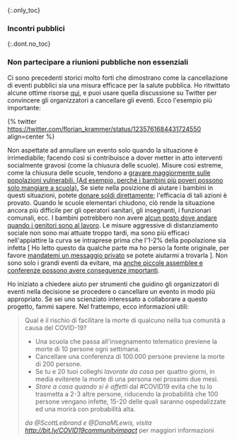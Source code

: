 {:.only_toc}
### Incontri pubblici

{:.dont.no_toc}
### Non partecipare a riunioni pubbliche non essenziali

Ci sono precedenti storici molto forti che dimostrano come la cancellazione di eventi pubblici sia una misura efficace per la salute pubblica. Ho ritwittato alcune ottime risorse
[qui](https://twitter.com/joshmich/status/1235906489921007616), e puoi usare quella discussione su Twitter per convincere gli organizzatori a cancellare gli eventi.
Ecco l'esempio più importante:

{% twitter https://twitter.com/florian_krammer/status/1235761684431724550 align=center %}

Non aspettate ad annullare un evento solo quando la situazione è irrimediabile; facendo così si contribuisce a dover metter in atto interventi socialmente gravosi (come la chiusura delle scuole). Misure così estreme, come la chiusura delle scuole, tendono a [gravare maggiormente sulle popolazioni vulnerabili. (Ad esempio, perché i bambini più poveri possono solo
mangiare a scuola).](https://twitter.com/AWhitTwit/status/1236010269605687296) Se siete nella posizione di aiutare i bambini in questi situazioni, potete [donare soldi direttamente](https://twitter.com/ClintSmithIII/status/1237004025331167233); l'efficacia di tali azioni è provato. Quando le scuole elementari chiudono, ciò rende  la situazione ancora più difficile per gli operatori sanitari, gli insegnanti, i funzionari comunali, ecc. I bambini potrebbero non avere [alcun posto dove andare
quando i genitori sono al lavoro](https://twitter.com/AWhitTwit/status/1236010269605687296). Le misure aggressive di distanziamento sociale non sono mai attuate troppo tardi, ma sono più efficaci nell'appiattire la curva se intraprese prima che l'1-2% della popolazione sia infetta \[ Ho letto questo da qualche parte ma ho perso la fonte originale, per favore [mandatemi un messaggio privato](https://twitter.com/figgyjam) se potete aiutarmi a trovarla \]. Non sono solo i grandi eventi da evitare, ma [anche piccole assemblee e conferenze possono avere
conseguenze importanti](https://www.bloomberg.com/news/articles/2020-03-06/biogen-employees-test-positive-for-covid-19-after-boston-meeting?utm_medium=socialtm_campaign=socialflow-organictm_source=twittermpid=socialflow-twitter-businesstm_content=business).

Ho iniziato a chiedere aiuto per strumenti che guidino gli organizzatori di eventi nella decisione se procedere o cancellare un evento in modo più appropriato. Se sei uno scienziato interessato a collaborare a questo progetto, fammi sapere. Nel frattempo, ecco informazioni utili:

> Qual è il rischio di facilitare la morte di qualcuno nella tua comunità a causa del COVID-19?
>
> - Una scuola che passa all'insegnamento telematico previene la morte di 10 persone ogni settimana.
> - Cancellare una conferenza di 100.000 persone previene la morte di 200 persone.
> - Se tu e 20 tuoi colleghi _lavorate da casa_ per quattro giorni, in media eviterete la morte di una persona nei prossimi due mesi.
> - _Stare a casa quando si è affetti_ dal #COVID19 evita che tu lo trasmetta a 2-3 altre persone, riducendo la probabilità che 100 persone vengano infette, 15-20 delle quali saranno ospedalizzate ed una morirà con probabilità alta.
> 
> _da @ScottLeibrand e @DanaMLewis, visita http://bit.ly/COVID19communityimpact_ per maggiori informazioni

